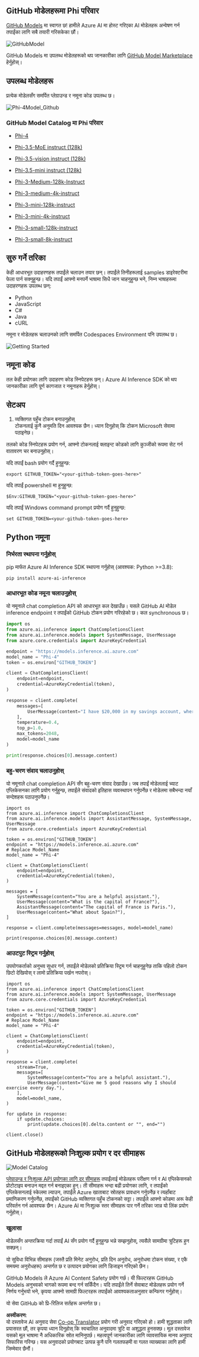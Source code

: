 <!--
CO_OP_TRANSLATOR_METADATA:
{
  "original_hash": "fb67a08b9fc911a10ed58081fadef416",
  "translation_date": "2025-07-16T18:59:37+00:00",
  "source_file": "md/01.Introduction/02/02.GitHubModel.md",
  "language_code": "ne"
}
-->
## GitHub मोडेलहरूमा Phi परिवार

[GitHub Models](https://github.com/marketplace/models) मा स्वागत छ! हामीले Azure AI मा होस्ट गरिएका AI मोडेलहरू अन्वेषण गर्न तपाईंका लागि सबै तयारी गरिसकेका छौं।

![GitHubModel](../../../../../translated_images/GitHub_ModelCatalog.aa43c51c36454747ca1cc1ffa799db02cc66b4fb7e8495311701adb072442df8.ne.png)

GitHub Models मा उपलब्ध मोडेलहरूको थप जानकारीका लागि [GitHub Model Marketplace](https://github.com/marketplace/models) हेर्नुहोस्।

## उपलब्ध मोडेलहरू

प्रत्येक मोडेलसँग समर्पित प्लेग्राउन्ड र नमूना कोड उपलब्ध छ।

![Phi-4Model_Github](../../../../../translated_images/GitHub_ModelPlay.cf6a9f1106e048535478f17ed0078551c3959884e4083eb62a895bb089dd831c.ne.png)

### GitHub Model Catalog मा Phi परिवार

- [Phi-4](https://github.com/marketplace/models/azureml/Phi-4)

- [Phi-3.5-MoE instruct (128k)](https://github.com/marketplace/models/azureml/Phi-3-5-MoE-instruct)

- [Phi-3.5-vision instruct (128k)](https://github.com/marketplace/models/azureml/Phi-3-5-vision-instruct)

- [Phi-3.5-mini instruct (128k)](https://github.com/marketplace/models/azureml/Phi-3-5-mini-instruct)

- [Phi-3-Medium-128k-Instruct](https://github.com/marketplace/models/azureml/Phi-3-medium-128k-instruct)

- [Phi-3-medium-4k-instruct](https://github.com/marketplace/models/azureml/Phi-3-medium-4k-instruct)

- [Phi-3-mini-128k-instruct](https://github.com/marketplace/models/azureml/Phi-3-mini-128k-instruct)

- [Phi-3-mini-4k-instruct](https://github.com/marketplace/models/azureml/Phi-3-mini-4k-instruct)

- [Phi-3-small-128k-instruct](https://github.com/marketplace/models/azureml/Phi-3-small-128k-instruct)

- [Phi-3-small-8k-instruct](https://github.com/marketplace/models/azureml/Phi-3-small-8k-instruct)

## सुरु गर्ने तरिका

केही आधारभूत उदाहरणहरू तपाईंले चलाउन तयार छन्। तपाईंले तिनीहरूलाई samples डाइरेक्टरीमा फेला पार्न सक्नुहुन्छ। यदि तपाईं आफ्नो मनपर्ने भाषामा सिधै जान चाहनुहुन्छ भने, निम्न भाषाहरूमा उदाहरणहरू उपलब्ध छन्:

- Python  
- JavaScript  
- C#  
- Java  
- cURL  

नमूना र मोडेलहरू चलाउनको लागि समर्पित Codespaces Environment पनि उपलब्ध छ।

![Getting Started](../../../../../translated_images/GitHub_ModelGetStarted.150220a802da6fb67944ad93c1a4c7b8a9811e43d77879a149ecf54c02928c6b.ne.png)

## नमूना कोड

तल केही प्रयोगका लागि उदाहरण कोड स्निपेटहरू छन्। Azure AI Inference SDK को थप जानकारीका लागि पूर्ण कागजात र नमूनाहरू हेर्नुहोस्।

## सेटअप

1. व्यक्तिगत पहुँच टोकन बनाउनुहोस्  
टोकनलाई कुनै अनुमति दिन आवश्यक छैन। ध्यान दिनुहोस् कि टोकन Microsoft सेवामा पठाइनेछ।

तलको कोड स्निपेटहरू प्रयोग गर्न, आफ्नो टोकनलाई क्लाइन्ट कोडको लागि कुञ्जीको रूपमा सेट गर्न वातावरण चर बनाउनुहोस्।

यदि तपाईं bash प्रयोग गर्दै हुनुहुन्छ:  
```
export GITHUB_TOKEN="<your-github-token-goes-here>"
```  
यदि तपाईं powershell मा हुनुहुन्छ:  

```
$Env:GITHUB_TOKEN="<your-github-token-goes-here>"
```  

यदि तपाईं Windows command prompt प्रयोग गर्दै हुनुहुन्छ:  

```
set GITHUB_TOKEN=<your-github-token-goes-here>
```  

## Python नमूना

### निर्भरता स्थापना गर्नुहोस्  
pip मार्फत Azure AI Inference SDK स्थापना गर्नुहोस् (आवश्यक: Python >=3.8):

```
pip install azure-ai-inference
```  
### आधारभूत कोड नमूना चलाउनुहोस्

यो नमूनाले chat completion API को आधारभूत कल देखाउँछ। यसले GitHub AI मोडेल inference endpoint र तपाईंको GitHub टोकन प्रयोग गरिरहेको छ। कल synchronous छ।

```python
import os
from azure.ai.inference import ChatCompletionsClient
from azure.ai.inference.models import SystemMessage, UserMessage
from azure.core.credentials import AzureKeyCredential

endpoint = "https://models.inference.ai.azure.com"
model_name = "Phi-4"
token = os.environ["GITHUB_TOKEN"]

client = ChatCompletionsClient(
    endpoint=endpoint,
    credential=AzureKeyCredential(token),
)

response = client.complete(
    messages=[
        UserMessage(content="I have $20,000 in my savings account, where I receive a 4% profit per year and payments twice a year. Can you please tell me how long it will take for me to become a millionaire? Also, can you please explain the math step by step as if you were explaining it to an uneducated person?"),
    ],
    temperature=0.4,
    top_p=1.0,
    max_tokens=2048,
    model=model_name
)

print(response.choices[0].message.content)
```

### बहु-चरण संवाद चलाउनुहोस्

यो नमूनाले chat completion API सँग बहु-चरण संवाद देखाउँछ। जब तपाईं मोडेललाई च्याट एप्लिकेसनका लागि प्रयोग गर्नुहुन्छ, तपाईंले संवादको इतिहास व्यवस्थापन गर्नुपर्नेछ र मोडेलमा सबैभन्दा नयाँ सन्देशहरू पठाउनुपर्नेछ।

```
import os
from azure.ai.inference import ChatCompletionsClient
from azure.ai.inference.models import AssistantMessage, SystemMessage, UserMessage
from azure.core.credentials import AzureKeyCredential

token = os.environ["GITHUB_TOKEN"]
endpoint = "https://models.inference.ai.azure.com"
# Replace Model_Name
model_name = "Phi-4"

client = ChatCompletionsClient(
    endpoint=endpoint,
    credential=AzureKeyCredential(token),
)

messages = [
    SystemMessage(content="You are a helpful assistant."),
    UserMessage(content="What is the capital of France?"),
    AssistantMessage(content="The capital of France is Paris."),
    UserMessage(content="What about Spain?"),
]

response = client.complete(messages=messages, model=model_name)

print(response.choices[0].message.content)
```

### आउटपुट स्ट्रिम गर्नुहोस्

उपयोगकर्ताको अनुभव सुधार गर्न, तपाईंले मोडेलको प्रतिक्रिया स्ट्रिम गर्न चाहनुहुनेछ ताकि पहिलो टोकन छिटो देखियोस् र लामो प्रतिक्रिया पर्खन नपरोस्।

```
import os
from azure.ai.inference import ChatCompletionsClient
from azure.ai.inference.models import SystemMessage, UserMessage
from azure.core.credentials import AzureKeyCredential

token = os.environ["GITHUB_TOKEN"]
endpoint = "https://models.inference.ai.azure.com"
# Replace Model_Name
model_name = "Phi-4"

client = ChatCompletionsClient(
    endpoint=endpoint,
    credential=AzureKeyCredential(token),
)

response = client.complete(
    stream=True,
    messages=[
        SystemMessage(content="You are a helpful assistant."),
        UserMessage(content="Give me 5 good reasons why I should exercise every day."),
    ],
    model=model_name,
)

for update in response:
    if update.choices:
        print(update.choices[0].delta.content or "", end="")

client.close()
```

## GitHub मोडेलहरूको निःशुल्क प्रयोग र दर सीमाहरू

![Model Catalog](../../../../../translated_images/GitHub_Model.ca6c125cb3117d0ea7c2e204b066ee4619858d28e7b1a419c262443c5e9a2d5b.ne.png)

[प्लेग्राउन्ड र निःशुल्क API प्रयोगका लागि दर सीमाहरू](https://docs.github.com/en/github-models/prototyping-with-ai-models#rate-limits) तपाईंलाई मोडेलहरू परीक्षण गर्न र AI एप्लिकेसनको प्रोटोटाइप बनाउन मद्दत गर्न बनाइएका हुन्। ती सीमाहरू भन्दा बढी प्रयोगका लागि, र तपाईंको एप्लिकेसनलाई स्केलमा ल्याउन, तपाईंले Azure खाताबाट स्रोतहरू प्रावधान गर्नुपर्नेछ र त्यहाँबाट प्रमाणिकरण गर्नुपर्नेछ, तपाईंको GitHub व्यक्तिगत पहुँच टोकनको सट्टा। तपाईंले आफ्नो कोडमा अरू केही परिवर्तन गर्न आवश्यक छैन। Azure AI मा निःशुल्क स्तर सीमाहरू पार गर्ने तरिका जान्न यो लिंक प्रयोग गर्नुहोस्।

### खुलासा

मोडेलसँग अन्तरक्रिया गर्दा तपाईं AI सँग प्रयोग गर्दै हुनुहुन्छ भन्ने सम्झनुहोस्, त्यसैले सामग्रीमा त्रुटिहरू हुन सक्छन्।

यो सुविधा विभिन्न सीमाहरू (जस्तै प्रति मिनेट अनुरोध, प्रति दिन अनुरोध, अनुरोधमा टोकन संख्या, र एकै समयमा अनुरोधहरू) अन्तर्गत छ र उत्पादन प्रयोगका लागि डिजाइन गरिएको छैन।

GitHub Models ले Azure AI Content Safety प्रयोग गर्छ। यी फिल्टरहरू GitHub Models अनुभवको भागको रूपमा बन्द गर्न सकिँदैन। यदि तपाईंले तिर्ने सेवाबाट मोडेलहरू प्रयोग गर्ने निर्णय गर्नुभयो भने, कृपया आफ्नो सामग्री फिल्टरहरू तपाईंको आवश्यकताअनुसार कन्फिगर गर्नुहोस्।

यो सेवा GitHub को प्रि-रिलिज सर्तहरू अन्तर्गत छ।

**अस्वीकरण**:  
यो दस्तावेज AI अनुवाद सेवा [Co-op Translator](https://github.com/Azure/co-op-translator) प्रयोग गरी अनुवाद गरिएको हो। हामी शुद्धताका लागि प्रयासरत छौं, तर कृपया ध्यान दिनुहोस् कि स्वचालित अनुवादमा त्रुटि वा अशुद्धता हुनसक्छ। मूल दस्तावेज यसको मूल भाषामा नै अधिकारिक स्रोत मानिनुपर्छ। महत्वपूर्ण जानकारीका लागि व्यावसायिक मानव अनुवाद सिफारिस गरिन्छ। यस अनुवादको प्रयोगबाट उत्पन्न कुनै पनि गलतफहमी वा गलत व्याख्याका लागि हामी जिम्मेवार छैनौं।